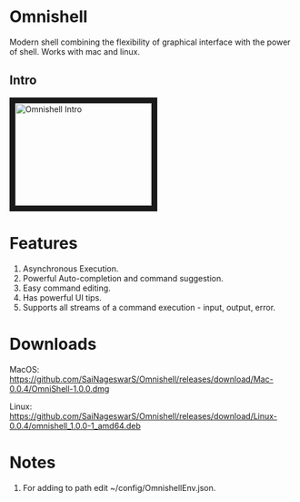 # Omnishell

Modern shell combining the flexibility of graphical interface with the power of shell. Works with mac and linux.

## Intro
<a href="http://www.youtube.com/watch?feature=player_embedded&v=CCXI_mMGqSU" target="_blank">
    <img src="http://img.youtube.com/vi/CCXI_mMGqSU/0.jpg" width="240" height="180" border="10" alt="Omnishell Intro" />
</a>

# Features
1. Asynchronous Execution. 
2. Powerful Auto-completion and command suggestion.
3. Easy command editing.
4. Has powerful UI tips.
5. Supports all streams of a command execution - input, output, error.

# Downloads
MacOS: https://github.com/SaiNageswarS/Omnishell/releases/download/Mac-0.0.4/OmniShell-1.0.0.dmg

Linux: https://github.com/SaiNageswarS/Omnishell/releases/download/Linux-0.0.4/omnishell_1.0.0-1_amd64.deb

# Notes
1. For adding to path edit ~/config/OmnishellEnv.json.


